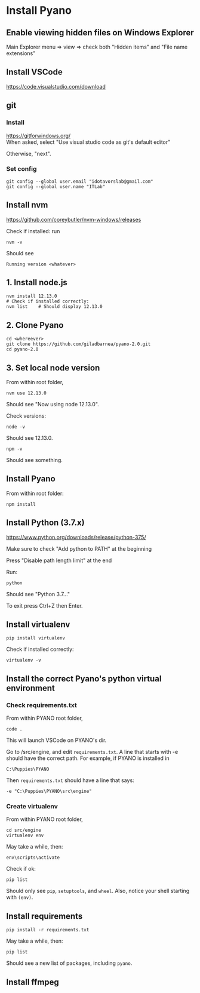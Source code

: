 # Install Pyano
## Enable viewing hidden files on Windows Explorer
Main Explorer menu => view => check both "Hidden items" and "File name extensions"

## Install VSCode
https://code.visualstudio.com/download

## git
### Install
https://gitforwindows.org/    
When asked, select "Use visual studio code as git's default editor"

Otherwise, "next".
### Set config
    git config --global user.email "idotavorslab@gmail.com"
    git config --global user.name "ITLab"
    
## Install nvm
https://github.com/coreybutler/nvm-windows/releases

Check if installed: run
    
    nvm -v

Should see 

    Running version <whatever>


## 1. Install node.js

    nvm install 12.13.0
    # Check if installed correctly:
    nvm list    # Should display 12.13.0

## 2. Clone Pyano
    cd <whereever>
    git clone https://github.com/giladbarnea/pyano-2.0.git
    cd pyano-2.0

## 3. Set local node version
From within root folder,
    
    nvm use 12.13.0
Should see "Now using node 12.13.0".

Check versions:

    node -v
Should see 12.13.0.

    npm -v
Should see something.

## Install Pyano
From within root folder:

    npm install

## Install Python (3.7.x)
https://www.python.org/downloads/release/python-375/

Make sure to check "Add python to PATH" at the beginning

Press "Disable path length limit" at the end

Run:

    python
Should see "Python 3.7..."

To exit press Ctrl+Z then Enter.

## Install virtualenv
    pip install virtualenv

Check if installed correctly:
    
    virtualenv -v

## Install the correct Pyano's python virtual environment
### Check requirements.txt
From within PYANO root folder,
    
    code .
This will launch VSCode on PYANO's dir.

Go to /src/engine, and edit `requirements.txt`. A line that starts with -e should have the correct path. For example, if PYANO is installed in 

    C:\Puppies\PYANO
Then `requirements.txt` should have a line that says: 
    
    -e "C:\Puppies\PYANO\src\engine"


### Create virtualenv
From within PYANO root folder,

    cd src/engine
    virtualenv env
    
May take a while, then:

    env\scripts\activate
Check if ok:

    pip list
Should only see `pip`, `setuptools`, and `wheel`. Also, notice your shell starting with `(env)`.

## Install requirements
    pip install -r requirements.txt
May take a while, then:

    pip list
Should see a new list of packages, including `pyano`.
## Install ffmpeg




